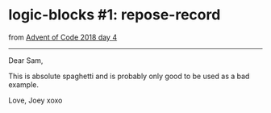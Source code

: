 # logic-blocks #1: repose-record

from [Advent of Code 2018 day 4](https://adventofcode.com/2018/day/4)

---

Dear Sam,

This is absolute spaghetti and is probably only good to be used as a bad example.

Love, Joey xoxo
